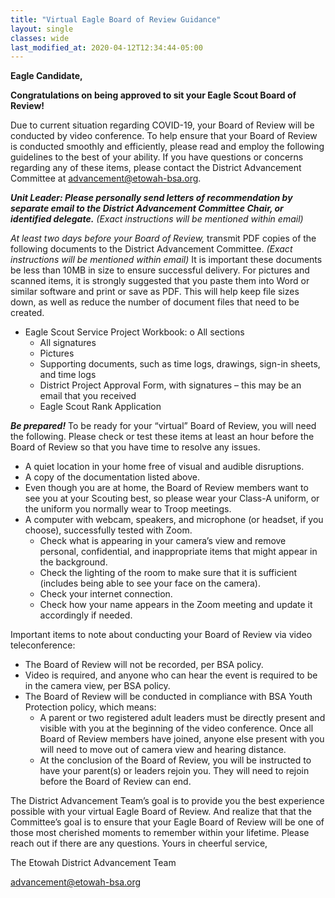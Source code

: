 ```yaml
---
title: "Virtual Eagle Board of Review Guidance"
layout: single
classes: wide
last_modified_at: 2020-04-12T12:34:44-05:00
---
```


**Eagle Candidate,**

**Congratulations on being approved to sit your Eagle Scout Board of Review!**

Due to current situation regarding COVID-19, your Board of Review will be conducted by video conference. To help ensure that your Board of Review is conducted smoothly and efficiently, please read and employ the following guidelines to the best of your ability. If you have questions or concerns regarding any of these items, please contact the District Advancement Committee at advancement@etowah-bsa.org.

**_Unit Leader: Please personally send letters of recommendation by separate email to the District Advancement Committee Chair, or identified delegate._** _(Exact instructions will be mentioned within email)_

_At least two days before your Board of Review,_ transmit PDF copies of the following documents to the District Advancement Committee. _(Exact instructions will be mentioned within email)_ It is important these documents be less than 10MB in size to ensure successful delivery. For pictures and scanned items, it is strongly suggested that you paste them into Word or similar software and print or save as PDF. This will help keep file sizes down, as well as reduce the number of document files that need to be created.

* Eagle Scout Service Project Workbook: o All sections
    * All signatures
    * Pictures
    * Supporting documents, such as time logs, drawings, sign-in sheets, and time logs
    * District Project Approval Form, with signatures – this may be an email that you received
    * Eagle Scout Rank Application

**_Be prepared!_** To be ready for your “virtual” Board of Review, you will need the following. Please check or test these items at least an hour before the Board of Review so that you have time to resolve any issues.
* A quiet location in your home free of visual and audible disruptions.
* A copy of the documentation listed above.
* Even though you are at home, the Board of Review members want to see you at your Scouting best, so please wear your Class-A uniform, or the uniform you normally wear to Troop meetings.
* A computer with webcam, speakers, and microphone (or headset, if you choose), successfully tested with Zoom.
    * Check what is appearing in your camera’s view and remove personal, confidential, and inappropriate items that might appear in the background.
    * Check the lighting of the room to make sure that it is sufficient (includes being able to see your face on the camera).
    * Check your internet connection.
    * Check how your name appears in the Zoom meeting and update it accordingly if needed.

Important items to note about conducting your Board of Review via video teleconference:
* The Board of Review will not be recorded, per BSA policy.
* Video is required, and anyone who can hear the event is required to be in the camera view, per BSA policy.
* The Board of Review will be conducted in compliance with BSA Youth Protection
policy, which means:
    * A parent or two registered adult leaders must be directly present and
visible with you at the beginning of the video conference. Once all Board of Review members have joined, anyone else present with you will need to move out of camera view and hearing distance.
    * At the conclusion of the Board of Review, you will be instructed to have your parent(s) or leaders rejoin you. They will need to rejoin before the Board of Review can end.

The District Advancement Team’s goal is to provide you the best experience possible with your virtual Eagle Board of Review. And realize that that the Committee’s goal is to ensure that your Eagle Board of Review will be one of those most cherished moments to remember within your lifetime.
Please reach out if there are any questions. Yours in cheerful service,

The Etowah District Advancement Team

advancement@etowah-bsa.org
